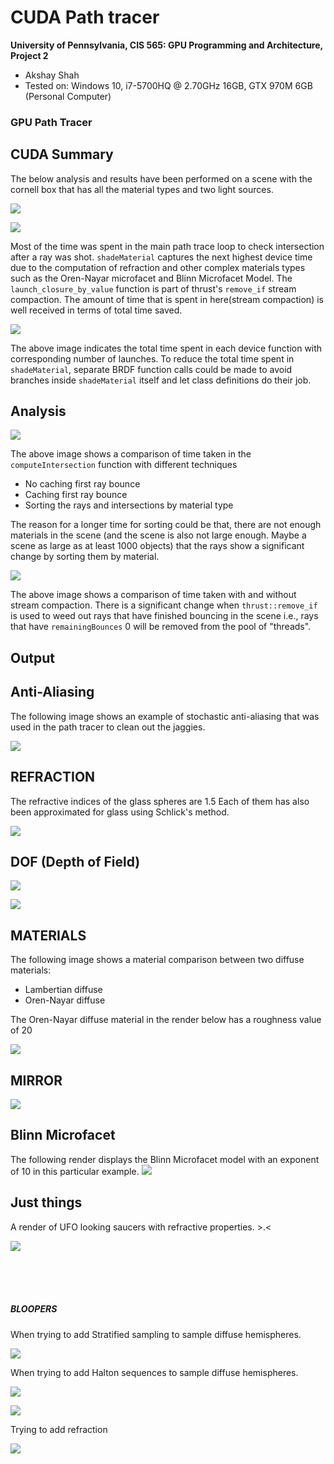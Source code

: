 CUDA Path tracer
======================

**University of Pennsylvania, CIS 565: GPU Programming and Architecture, Project 2**

* Akshay Shah
* Tested on: Windows 10, i7-5700HQ @ 2.70GHz 16GB, GTX 970M 6GB (Personal Computer)

### GPU Path Tracer

CUDA Summary
------------

The below analysis and results have been performed on a scene with the cornell box that has all the material types and two light sources.

![](renders/cornell.2016-10-10_03-15-15z.1024samp.png)

![](img/cuda_summary.PNG)

Most of the time was spent in the main path trace loop to check intersection after a ray was shot. `shadeMaterial` captures the next highest device time due to the computation of refraction and other complex materials types such as the Oren-Nayar microfacet and Blinn Microfacet Model. The `launch_closure_by_value` function is part of thrust's `remove_if` stream compaction. The amount of time that is spent in here(stream compaction) is well received in terms of total time saved.

![](img/cuda_summary1.PNG)

The above image indicates the total time spent in each device function with corresponding number of launches. To reduce the total time spent in `shadeMaterial`, separate BRDF function calls could be made to avoid branches inside `shadeMaterial` itself and let class definitions do their job.

Analysis
--------

![](img/total_time.png)

The above image shows a comparison of time taken in the `computeIntersection` function with different techniques
- No caching first ray bounce
- Caching first ray bounce
- Sorting the rays and intersections by material type

The reason for a longer time for sorting could be that, there are not enough materials in the scene (and the scene is also not large enough. Maybe a scene as large as at least 1000 objects) that the rays show a significant change by sorting them by material.

![](img/streamcompact.png)

The above image shows a comparison of time taken with and without stream compaction. There is a significant change when `thrust::remove_if` is used to weed out rays that have finished bouncing in the scene i.e., rays that have `remainingBounces` 0 will be removed from the pool of "threads".

Output
------

Anti-Aliasing
-------------
The following image shows an example of stochastic anti-aliasing that was used in the path tracer to clean out the jaggies.

![](img/StochasticAA.PNG)

REFRACTION
----------

The refractive indices of the glass spheres are 1.5
Each of them has also been approximated for glass using Schlick's method.

![](renders/cornell.2016-10-10_03-19-06z.1490samp.png)

DOF (Depth of Field)
--------------------

![](renders/cornell.2016-10-10_03-01-09z.1125samp.png)

![](renders/cornell.2016-10-10_02-51-02z.1871samp.png)

MATERIALS
---------
The following image shows a material comparison between two diffuse materials:
- Lambertian diffuse
- Oren-Nayar diffuse

The Oren-Nayar diffuse material in the render below has a roughness value of 20

![](renders/cornell.2016-10-10_02-27-37z.5000sampCopy.png)

MIRROR
------

![](renders/cornell.2016-10-05_18-18-36z.1024samp.png)

Blinn Microfacet
----------------

The following render displays the Blinn Microfacet model with an exponent of 10 in this particular example.
![](renders/cornell.2016-10-10_03-55-56z.5000samp.png)


Just things
-----------
A render of UFO looking saucers with refractive properties. >.<

![](renders/cornell.2016-10-10_03-25-17z.1701samp.png)

<br />
<br />
<br />

##### BLOOPERS

When trying to add Stratified sampling to sample diffuse hemispheres.

![](renders/cornell.2016-10-06_18-53-26z.1024samp.png)

When trying to add Halton sequences to sample diffuse hemispheres.

![](renders/cornell.2016-10-06_16-00-42z.273samp.png)

![](renders/cornell.2016-10-06_16-00-42z.1024samp.png)

Trying to add refraction

![](renders/cornell.2016-10-05_07-35-47z.1024samp.png)
